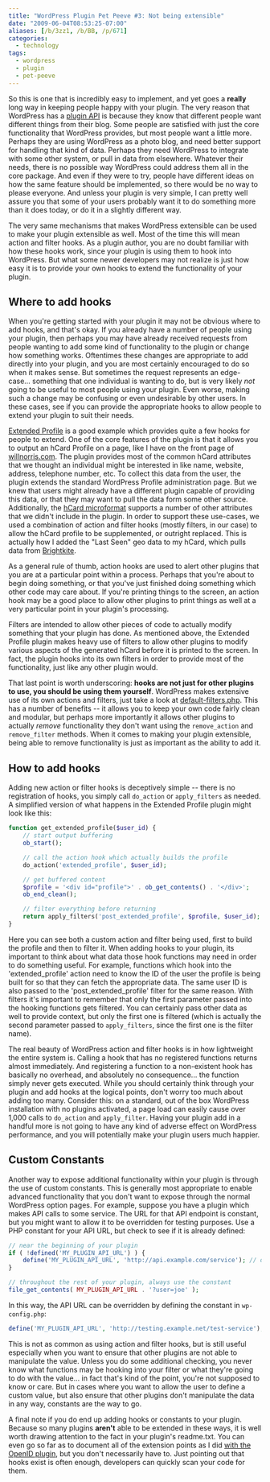 ```yaml
---
title: "WordPress Plugin Pet Peeve #3: Not being extensible"
date: "2009-06-04T08:53:25-07:00"
aliases: [/b/3zz1, /b/BB, /p/671]
categories:
  - technology
tags:
  - wordpress
  - plugin
  - pet-peeve
---
```


So this is one that is incredibly easy to implement, and yet goes a **really** long way in keeping people happy with
your plugin. The very reason that WordPress has a [plugin API][] is because they know that different people want
different things from their blog. Some people are satisfied with just the core functionality that WordPress provides,
but most people want a little more. Perhaps they are using WordPress as a photo blog, and need better support for
handling that kind of data. Perhaps they need WordPress to integrate with some other system, or pull in data from
elsewhere. Whatever their needs, there is no possible way WordPress could address them all in the core package. And
even if they were to try, people have different ideas on how the same feature should be implemented, so there would be
no way to please everyone. And unless your plugin is very simple, I can pretty well assure you that some of your users
probably want it to do something more than it does today, or do it in a slightly different way.

The very same mechanisms that makes WordPress extensible can be used to make your plugin extensible as well. Most of
the time this will mean action and filter hooks. As a plugin author, you are no doubt familiar with how these hooks
work, since your plugin is using them to hook into WordPress. But what some newer developers may not realize is just
how easy it is to provide your own hooks to extend the functionality of your plugin.

## Where to add hooks

When you're getting started with your plugin it may not be obvious where to add hooks, and that's okay. If you already
have a number of people using your plugin, then perhaps you may have already received requests from people wanting to
add some kind of functionality to the plugin or change how something works. Oftentimes these changes are appropriate to
add directly into your plugin, and you are most certainly encouraged to do so when it makes sense. But sometimes the
request represents an edge-case... something that one individual is wanting to do, but is very likely _not_ going to be
useful to most people using your plugin. Even worse, making such a change may be confusing or even undesirable by other
users. In these cases, see if you can provide the appropriate hooks to allow people to extend your plugin to suit their
needs.

[Extended Profile][] is a good example which provides quite a few hooks for people to extend. One of the core features
of the plugin is that it allows you to output an hCard Profile on a page, like I have on the front page of
[willnorris.com][]. The plugin provides most of the common hCard attributes that we thought an individual might be
interested in like name, website, address, telephone number, etc. To collect this data from the user, the plugin extends
the standard WordPress Profile administration page. But we knew that users might already have a different plugin
capable of providing this data, or that they may want to pull the data form some other source. Additionally, the [hCard
microformat][] supports a number of other attributes that we didn't include in the plugin. In order to support these
use-cases, we used a combination of action and filter hooks (mostly filters, in our case) to allow the hCard profile to
be supplemented, or outright replaced. This is actually how I added the "Last Seen" geo data to my hCard, which pulls
data from [Brightkite][].

As a general rule of thumb, action hooks are used to alert other plugins that you are at a particular point within a
process. Perhaps that you're about to begin doing something, or that you've just finished doing something which other
code may care about. If you're printing things to the screen, an action hook may be a good place to allow other plugins
to print things as well at a very particular point in your plugin's processing.

Filters are intended to allow other pieces of code to actually modify something that your plugin has done. As mentioned
above, the Extended Profile plugin makes heavy use of filters to allow other plugins to modify various aspects of the
generated hCard before it is printed to the screen. In fact, the plugin hooks into its own filters in order to provide
most of the functionality, just like any other plugin would.

That last point is worth underscoring: **hooks are not just for other plugins to use, you should be using them
yourself**. WordPress makes extensive use of its own actions and filters, just take a look at [default-filters.php][].
This has a number of benefits -- it allows you to keep your own code fairly clean and modular, but perhaps more
importantly it allows other plugins to actually _remove_ functionality they don't want using the `remove_action` and
`remove_filter` methods. When it comes to making your plugin extensible, being able to remove functionality is just as
important as the ability to add it.

## How to add hooks

Adding new action or filter hooks is deceptively simple -- there is no registration of hooks, you simply call
`do_action` or `apply_filters` as needed. A simplified version of what happens in the Extended Profile plugin might
look like this:

```php
function get_extended_profile($user_id) {
    // start output buffering
    ob_start();

    // call the action hook which actually builds the profile
    do_action('extended_profile', $user_id);

    // get buffered content
    $profile = '<div id="profile">' . ob_get_contents() . '</div>';
    ob_end_clean();

    // filter everything before returning
    return apply_filters('post_extended_profile', $profile, $user_id);
}
```

Here you can see both a custom action and filter being used, first to build the profile and then to filter it. When
adding hooks to your plugin, its important to think about what data those hook functions may need in order to do
something useful. For example, functions which hook into the 'extended_profile' action need to know the ID of the user
the profile is being built for so that they can fetch the appropriate data. The same user ID is also passed to the
'post_extended_profile' filter for the same reason. With filters it's important to remember that only the first
parameter passed into the hooking functions gets filtered. You can certainly pass other data as well to provide
context, but only the first one is filtered (which is actually the second parameter passed to `apply_filters`, since the
first one is the filter name).

The real beauty of WordPress action and filter hooks is in how lightweight the entire system is. Calling a hook that
has no registered functions returns almost immediately. And registering a function to a non-existent hook has basically
no overhead, and absolutely no consequence... the function simply never gets executed. While you should certainly think
through your plugin and add hooks at the logical points, don't worry too much about adding too many. Consider this: on
a standard, out of the box WordPress installation with no plugins activated, a page load can easily cause over 1,000
calls to `do_action` and `apply_filter`. Having your plugin add in a handful more is not going to have any kind of
adverse effect on WordPress performance, and you will potentially make your plugin users much happier.

## Custom Constants

Another way to expose additional functionality within your plugin is through the use of custom constants. This is
generally most appropriate to enable advanced functionality that you don't want to expose through the normal WordPress
option pages. For example, suppose you have a plugin which makes API calls to some service. The URL for that API
endpoint is constant, but you might want to allow it to be overridden for testing purposes. Use a PHP constant for your
API URL, but check to see if it is already defined:

```php
// near the beginning of your plugin
if ( !defined('MY_PLUGIN_API_URL') ) {
    define('MY_PLUGIN_API_URL', 'http://api.example.com/service'); // default value
}

// throughout the rest of your plugin, always use the constant
file_get_contents( MY_PLUGIN_API_URL . '?user=joe' );
```

In this way, the API URL can be overridden by defining the constant in `wp-config.php`:

```php
define('MY_PLUGIN_API_URL', 'http://testing.example.net/test-service');
```

This is not as common as using action and filter hooks, but is still useful especially when you want to ensure that
other plugins are not able to manipulate the value. Unless you do some additional checking, you never know what
functions may be hooking into your filter or what they're going to do with the value... in fact that's kind of the
point, you're not supposed to know or care. But in cases where you want to allow the user to define a custom value, but
also ensure that other plugins don't manipulate the data in any way, constants are the way to go.

A final note if you do end up adding hooks or constants to your plugin. Because so many plugins **aren't** able to be
extended in these ways, it is well worth drawing attention to the fact in your plugin's readme.txt. You can even go so
far as to document all of the extension points as I did [with the OpenID plugin][], but you don't necessarily have to.
Just pointing out that hooks exist is often enough, developers can quickly scan your code for them.

[plugin API]: http://codex.wordpress.org/Plugin_API
[Extended Profile]: http://wordpress.org/extend/plugins/extended-profile/
[willnorris.com]: /
[hCard microformat]: http://microformats.org/wiki/hCard
[Brightkite]: http://brightkite.com/
[default-filters.php]: http://core.trac.wordpress.org/browser/trunk/wp-includes/default-filters.php
[with the OpenID plugin]: http://wiki.diso-project.org/wordpress-openid-api
